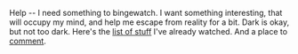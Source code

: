 Help -- I need something to bingewatch. I want something interesting, that will occupy my mind, and help me escape from reality for a bit. Dark is okay, but not too dark. Here's the <a href="http://my.bingeworthy.io/davewiner/">list of stuff</a> I've already watched. And a place to <a href="https://github.com/scripting/Scripting-News/issues/192">comment</a>. 
